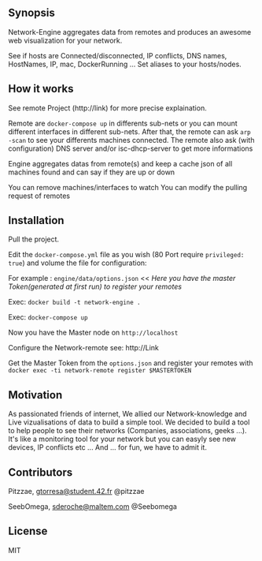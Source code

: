 
## Synopsis

Network-Engine aggregates data from remotes and produces an awesome web visualization for your network.

See if hosts are Connected/disconnected, IP conflicts, DNS names, HostNames, IP, mac, DockerRunning ...
Set aliases to your hosts/nodes.

## How it works

See remote Project (http://link) for more precise explaination.

Remote are `docker-compose up` in differents sub-nets or you can mount different interfaces in different sub-nets.
After that, the remote can ask `arp -scan` to see your differents machines connected.
The remote also ask (with configuration) DNS server and/or isc-dhcp-server to get more informations

Engine aggregates datas from remote(s) and keep a cache json of all machines found and can say if they are up or down

You can remove machines/interfaces to watch
You can modify the pulling request of remotes


## Installation

Pull the project.

Edit the `docker-compose.yml` file as you wish (80 Port require `privileged: true`) and volume the file for configuration:

For example : `engine/data/options.json` << _Here you have the master Token(generated at first run) to register your remotes_

Exec: `docker build -t network-engine .`

Exec: `docker-compose up`

Now you have the Master node on `http://localhost`

Configure the Network-remote see: http://Link

Get the Master Token from the `options.json` and register your remotes with `docker exec -ti network-remote register $MASTERTOKEN`



## Motivation

As passionated friends of internet, 
We allied our Network-knowledge and Live vizualisations of data to build a simple tool.
We decided to build a tool to help people to see their networks (Companies, associations, geeks ...). 
It's like a monitoring tool for your network but you can easyly see new devices, IP conflicts etc ...
And ... for fun, we have to admit it.



## Contributors

Pitzzae, gtorresa@student.42.fr @pitzzae

SeebOmega, sderoche@maltem.com  @Seebomega


## License

MIT